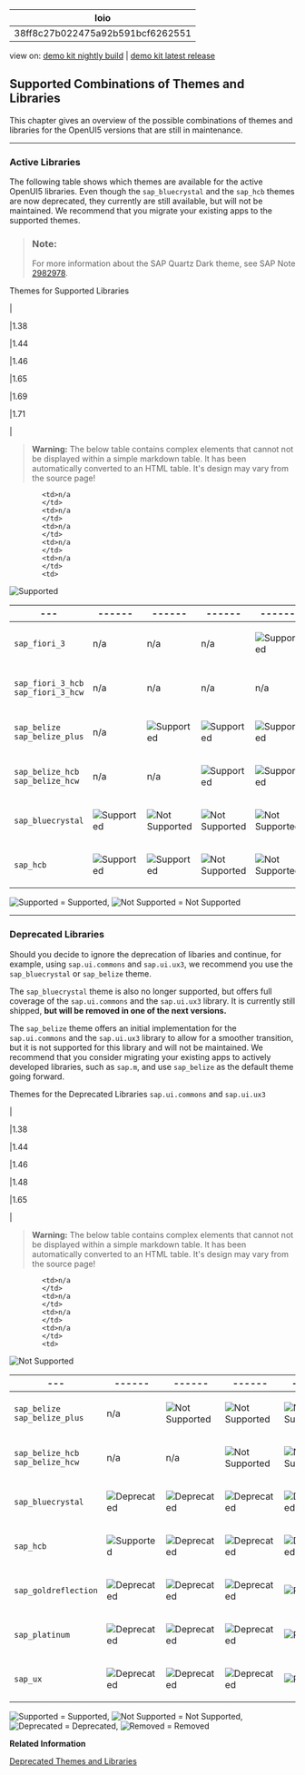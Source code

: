 <!-- loio38ff8c27b022475a92b591bcf6262551 -->

| loio |
| -----|
| 38ff8c27b022475a92b591bcf6262551 |

<div id="loio">

view on: [demo kit nightly build](https://openui5nightly.hana.ondemand.com/#/topic/38ff8c27b022475a92b591bcf6262551) | [demo kit latest release](https://openui5.hana.ondemand.com/#/topic/38ff8c27b022475a92b591bcf6262551)</div>

## Supported Combinations of Themes and Libraries

This chapter gives an overview of the possible combinations of themes and libraries for the OpenUI5 versions that are still in maintenance.

***

### Active Libraries

The following table shows which themes are available for the active OpenUI5 libraries. Even though the `sap_bluecrystal` and the `sap_hcb` themes are now deprecated, they currently are still available, but will not be maintained. We recommend that you migrate your existing apps to the supported themes.

> ### Note:  
> For more information about the SAP Quartz Dark theme, see SAP Note [2982978](https://launchpad.support.sap.com/#/notes/2982978).

<a name="loio38ff8c27b022475a92b591bcf6262551__table_prf_w4r_zy"/>Themes for Supported Libraries

| 

|1.38

|1.44

|1.46

|1.65

|1.69

|1.71

|
 > **Warning:** The below table contains complex elements that cannot not be displayed within a simple markdown table. It has been automatically converted to an HTML table. It's design may vary from the source page!

<table>
	<thead>
		<tr>
			<th>---</th>
			<th>------</th>
			<th>------</th>
			<th>------</th>
			<th>------</th>
			<th>------</th>
			<th>------</th>
		</tr>
	</thead>
	<tbody>

			<td>n/a
			</td>
			<td>n/a
			</td>
			<td>n/a
			</td>
			<td>n/a
			</td>
			<td>n/a
			</td>
			<td> 

![Supported](loio3cb17ee88aed44d2bf1d14b97728c709_LowRes.gif) 
			</td>
		</tr>
		<tr>
			<td> `sap_fiori_3` 
			</td>
			<td>n/a
			</td>
			<td>n/a
			</td>
			<td>n/a
			</td>
			<td> 

![Supported](loio3cb17ee88aed44d2bf1d14b97728c709_LowRes.gif) 
			</td>
			<td> 

![Supported](loio3cb17ee88aed44d2bf1d14b97728c709_LowRes.gif) 
			</td>
			<td> 

![Supported](loio3cb17ee88aed44d2bf1d14b97728c709_LowRes.gif) 
			</td>
		</tr>
		<tr>
			<td>`sap_fiori_3_hcb`
`sap_fiori_3_hcw`
			</td>
			<td>n/a
			</td>
			<td>n/a
			</td>
			<td>n/a
			</td>
			<td>n/a
			</td>
			<td> 

![Supported](loio3cb17ee88aed44d2bf1d14b97728c709_LowRes.gif) 
			</td>
			<td> 

![Supported](loio3cb17ee88aed44d2bf1d14b97728c709_LowRes.gif) 
			</td>
		</tr>
		<tr>
			<td>`sap_belize`
`sap_belize_plus`
			</td>
			<td>n/a
			</td>
			<td> 

![Supported](loio3cb17ee88aed44d2bf1d14b97728c709_LowRes.gif) 
			</td>
			<td> 

![Supported](loio3cb17ee88aed44d2bf1d14b97728c709_LowRes.gif) 
			</td>
			<td> 

![Supported](loio3cb17ee88aed44d2bf1d14b97728c709_LowRes.gif) 
			</td>
			<td> 

![Supported](loio3cb17ee88aed44d2bf1d14b97728c709_LowRes.gif) 
			</td>
			<td> 

![Supported](loio3cb17ee88aed44d2bf1d14b97728c709_LowRes.gif) 
			</td>
		</tr>
		<tr>
			<td>`sap_belize_hcb`
`sap_belize_hcw`
			</td>
			<td>n/a
			</td>
			<td>n/a
			</td>
			<td> 

![Supported](loio3cb17ee88aed44d2bf1d14b97728c709_LowRes.gif) 
			</td>
			<td> 

![Supported](loio3cb17ee88aed44d2bf1d14b97728c709_LowRes.gif) 
			</td>
			<td> 

![Supported](loio3cb17ee88aed44d2bf1d14b97728c709_LowRes.gif) 
			</td>
			<td> 

![Supported](loio3cb17ee88aed44d2bf1d14b97728c709_LowRes.gif) 
			</td>
		</tr>
		<tr>
			<td> `sap_bluecrystal` 
			</td>
			<td> 

![Supported](loio3cb17ee88aed44d2bf1d14b97728c709_LowRes.gif) 
			</td>
			<td> 

![Not Supported](loiod355123503654aae97106b021020b7be_LowRes.png) 
			</td>
			<td> 

![Not Supported](loiod355123503654aae97106b021020b7be_LowRes.png) 
			</td>
			<td> 

![Not Supported](loiod355123503654aae97106b021020b7be_LowRes.png) 
			</td>
			<td> 

![Not Supported](loiod355123503654aae97106b021020b7be_LowRes.png) 
			</td>
			<td> 

![Not Supported](loiod355123503654aae97106b021020b7be_LowRes.png) 
			</td>
		</tr>
		<tr>
			<td> `sap_hcb` 
			</td>
			<td> 

![Supported](loio3cb17ee88aed44d2bf1d14b97728c709_LowRes.gif) 
			</td>
			<td> 

![Supported](loio3cb17ee88aed44d2bf1d14b97728c709_LowRes.gif) 
			</td>
			<td> 

![Not Supported](loiod355123503654aae97106b021020b7be_LowRes.png) 
			</td>
			<td>

![Not Supported](loiod355123503654aae97106b021020b7be_LowRes.png)
			</td>
			<td> 

![Not Supported](loiod355123503654aae97106b021020b7be_LowRes.png) 
			</td>
			<td> 

![Not Supported](loiod355123503654aae97106b021020b7be_LowRes.png) 
			</td>
		</tr>
	</tbody>
</table>

![Supported](loio3cb17ee88aed44d2bf1d14b97728c709_LowRes.gif) = Supported, ![Not Supported](loiod355123503654aae97106b021020b7be_LowRes.png) = Not Supported

***

<a name="loio38ff8c27b022475a92b591bcf6262551__section_yh3_vnz_zy"/>

### Deprecated Libraries

Should you decide to ignore the deprecation of libaries and continue, for example, using `sap.ui.commons` and `sap.ui.ux3`, we recommend you use the `sap_bluecrystal` or `sap_belize` theme.

The `sap_bluecrystal` theme is also no longer supported, but offers full coverage of the `sap.ui.commons` and the `sap.ui.ux3` library. It is currently still shipped, **but will be removed in one of the next versions.**

The `sap_belize` theme offers an initial implementation for the `sap.ui.commons` and the `sap.ui.ux3` library to allow for a smoother transition, but it is not supported for this library and will not be maintained. We recommend that you consider migrating your existing apps to actively developed libraries, such as `sap.m`, and use `sap_belize` as the default theme going forward.

<a name="loio38ff8c27b022475a92b591bcf6262551__table_xpk_zqr_zy"/>Themes for the Deprecated Libraries `sap.ui.commons` and `sap.ui.ux3`

| 

|1.38

|1.44

|1.46

|1.48

|1.65

|
 > **Warning:** The below table contains complex elements that cannot not be displayed within a simple markdown table. It has been automatically converted to an HTML table. It's design may vary from the source page!

<table>
	<thead>
		<tr>
			<th>---</th>
			<th>------</th>
			<th>------</th>
			<th>------</th>
			<th>------</th>
			<th>------</th>
		</tr>
	</thead>
	<tbody>

			<td>n/a
			</td>
			<td>n/a
			</td>
			<td>n/a
			</td>
			<td>n/a
			</td>
			<td> 

![Not Supported](loiod355123503654aae97106b021020b7be_LowRes.png) 
			</td>
		</tr>
		<tr>
			<td>`sap_belize`
`sap_belize_plus`
			</td>
			<td>n/a
			</td>
			<td> 

![Not Supported](loiod355123503654aae97106b021020b7be_LowRes.png) 
			</td>
			<td> 

![Not Supported](loiod355123503654aae97106b021020b7be_LowRes.png) 
			</td>
			<td> 

![Not Supported](loiod355123503654aae97106b021020b7be_LowRes.png) 
			</td>
			<td> 

![Not Supported](loiod355123503654aae97106b021020b7be_LowRes.png) 
			</td>
		</tr>
		<tr>
			<td>`sap_belize_hcb`
`sap_belize_hcw`
			</td>
			<td>n/a
			</td>
			<td>n/a
			</td>
			<td> 

![Not Supported](loiod355123503654aae97106b021020b7be_LowRes.png) 
			</td>
			<td> 

![Not Supported](loiod355123503654aae97106b021020b7be_LowRes.png) 
			</td>
			<td> 

![Not Supported](loiod355123503654aae97106b021020b7be_LowRes.png) 
			</td>
		</tr>
		<tr>
			<td> `sap_bluecrystal` 
			</td>
			<td> 

![Deprecated](loio3ea53dcd3acc4783a7a4b83e10c8f1aa_LowRes.gif) 
			</td>
			<td> 

![Deprecated](loio3ea53dcd3acc4783a7a4b83e10c8f1aa_LowRes.gif) 
			</td>
			<td> 

![Deprecated](loio3ea53dcd3acc4783a7a4b83e10c8f1aa_LowRes.gif) 
			</td>
			<td> 

![Deprecated](loio3ea53dcd3acc4783a7a4b83e10c8f1aa_LowRes.gif) 
			</td>
			<td> 

![Deprecated](loio3ea53dcd3acc4783a7a4b83e10c8f1aa_LowRes.gif) 
			</td>
		</tr>
		<tr>
			<td> `sap_hcb` 
			</td>
			<td> 

![Supported](loio3cb17ee88aed44d2bf1d14b97728c709_LowRes.gif) 
			</td>
			<td> 

![Deprecated](loio3ea53dcd3acc4783a7a4b83e10c8f1aa_LowRes.gif) 
			</td>
			<td> 

![Deprecated](loio3ea53dcd3acc4783a7a4b83e10c8f1aa_LowRes.gif) 
			</td>
			<td> 

![Deprecated](loio3ea53dcd3acc4783a7a4b83e10c8f1aa_LowRes.gif) 
			</td>
			<td> 

![Deprecated](loio3ea53dcd3acc4783a7a4b83e10c8f1aa_LowRes.gif) 
			</td>
		</tr>
		<tr>
			<td> `sap_goldreflection` 
			</td>
			<td> 

![Deprecated](loio3ea53dcd3acc4783a7a4b83e10c8f1aa_LowRes.gif) 
			</td>
			<td> 

![Deprecated](loio3ea53dcd3acc4783a7a4b83e10c8f1aa_LowRes.gif) 
			</td>
			<td> 

![Deprecated](loio3ea53dcd3acc4783a7a4b83e10c8f1aa_LowRes.gif) 
			</td>
			<td> 

![Removed](loio5befb5af20ed42fd9052a99014d953a3_LowRes.gif) 
			</td>
			<td> 

![Removed](loio5befb5af20ed42fd9052a99014d953a3_LowRes.gif) 
			</td>
		</tr>
		<tr>
			<td> `sap_platinum` 
			</td>
			<td> 

![Deprecated](loio3ea53dcd3acc4783a7a4b83e10c8f1aa_LowRes.gif) 
			</td>
			<td> 

![Deprecated](loio3ea53dcd3acc4783a7a4b83e10c8f1aa_LowRes.gif) 
			</td>
			<td> 

![Deprecated](loio3ea53dcd3acc4783a7a4b83e10c8f1aa_LowRes.gif) 
			</td>
			<td> 

![Removed](loio5befb5af20ed42fd9052a99014d953a3_LowRes.gif) 
			</td>
			<td> 

![Removed](loio5befb5af20ed42fd9052a99014d953a3_LowRes.gif) 
			</td>
		</tr>
		<tr>
			<td> `sap_ux` 
			</td>
			<td> 

![Deprecated](loio3ea53dcd3acc4783a7a4b83e10c8f1aa_LowRes.gif) 
			</td>
			<td> 

![Deprecated](loio3ea53dcd3acc4783a7a4b83e10c8f1aa_LowRes.gif) 
			</td>
			<td> 

![Deprecated](loio3ea53dcd3acc4783a7a4b83e10c8f1aa_LowRes.gif) 
			</td>
			<td> 

![Removed](loio5befb5af20ed42fd9052a99014d953a3_LowRes.gif) 
			</td>
			<td> 

![Removed](loio5befb5af20ed42fd9052a99014d953a3_LowRes.gif) 
			</td>
		</tr>
	</tbody>
</table>

![Supported](loio3cb17ee88aed44d2bf1d14b97728c709_LowRes.gif) = Supported, ![Not Supported](loiod355123503654aae97106b021020b7be_LowRes.png) = Not Supported, ![Deprecated](loio3ea53dcd3acc4783a7a4b83e10c8f1aa_LowRes.gif) = Deprecated, ![Removed](loio5befb5af20ed42fd9052a99014d953a3_LowRes.gif) = Removed

**Related Information**  


[Deprecated Themes and Libraries](Deprecated_Themes_and_Libraries_a87ca84.md)

